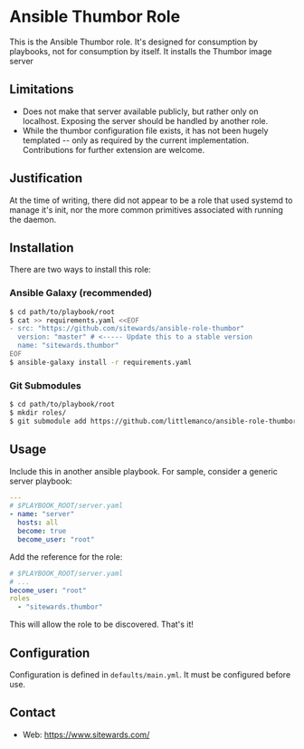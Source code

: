 # Ansible Thumbor Role

This is the Ansible Thumbor role. It's designed for consumption by playbooks, not for consumption by itself.
It installs the Thumbor image server

## Limitations

- Does not make that server available publicly, but rather only on localhost. Exposing the server should be handled
  by another role.
- While the thumbor configuration file exists, it has not been hugely templated -- only as required by the current
  implementation. Contributions for further extension are welcome.

## Justification

At the time of writing, there did not appear to be a role that used systemd to manage it's init, nor the more common
primitives associated with running the daemon.

## Installation

There are two ways to install this role:

### Ansible Galaxy (recommended)

```bash
$ cd path/to/playbook/root
$ cat >> requirements.yaml <<EOF
- src: "https://github.com/sitewards/ansible-role-thumbor"
  version: "master" # <----- Update this to a stable version
  name: "sitewards.thumbor"
EOF
$ ansible-galaxy install -r requirements.yaml
```

### Git Submodules

```bash
$ cd path/to/playbook/root
$ mkdir roles/
$ git submodule add https://github.com/littlemanco/ansible-role-thumbor roles/sitewards.thumbor
```

## Usage

Include this in another ansible playbook. For sample, consider a generic server playbook:

```yaml
---
# $PLAYBOOK_ROOT/server.yaml
- name: "server"
  hosts: all
  become: true
  become_user: "root"
```

Add the reference for the role:

```yaml
# $PLAYBOOK_ROOT/server.yaml
# ...
become_user: "root"
roles
  - "sitewards.thumbor"
```

This will allow the role to be discovered. That's it!

## Configuration

Configuration is defined in `defaults/main.yml`. It must be configured before use.

## Contact

- Web: https://www.sitewards.com/
